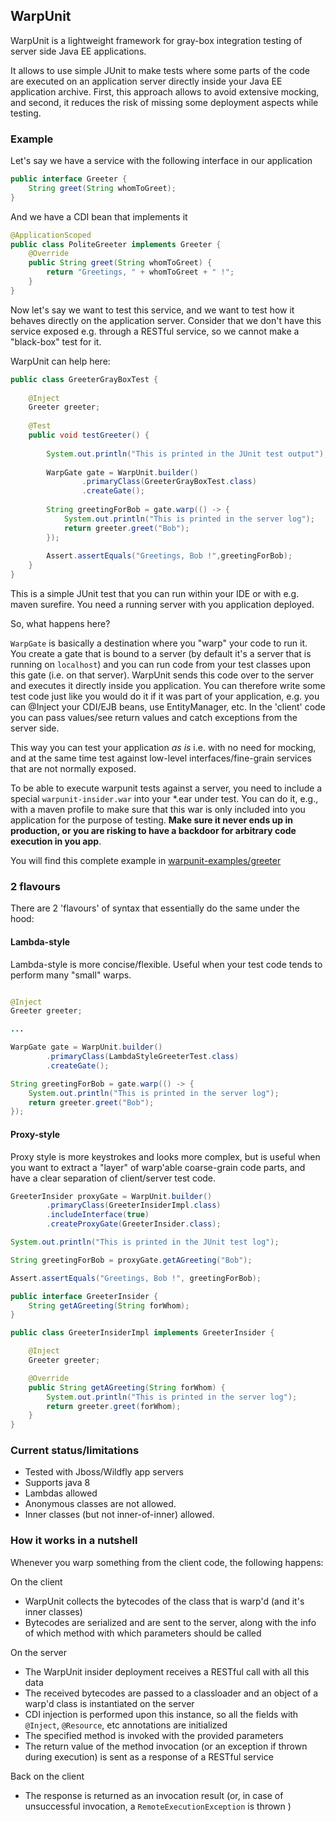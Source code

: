 WarpUnit
--------

WarpUnit is a lightweight framework for gray-box integration testing of server side Java EE applications. 

It allows to use simple JUnit to make tests where some parts of the code are executed on an application server directly inside your Java EE application archive. First, this approach allows to avoid extensive mocking, and second, it reduces the risk of missing some deployment aspects while testing.

### Example

Let's say we have a service with the following interface in our application   

``` java  
public interface Greeter {
    String greet(String whomToGreet);
}
```

And we have a CDI bean that implements it  

``` java 
@ApplicationScoped
public class PoliteGreeter implements Greeter {
    @Override
    public String greet(String whomToGreet) {
        return "Greetings, " + whomToGreet + " !";
    }
}
```
Now let's say we want to test this service, and we want to test how it behaves directly on the application server. 
Consider that we don't have this service exposed e.g. through a RESTful service, so we cannot make a "black-box" test for it. 

WarpUnit can help here:
   
``` java 
public class GreeterGrayBoxTest {
 
    @Inject
    Greeter greeter;
 
    @Test
    public void testGreeter() {
 
        System.out.println("This is printed in the JUnit test output");
 
        WarpGate gate = WarpUnit.builder()
                .primaryClass(GreeterGrayBoxTest.class)
                .createGate();
 
        String greetingForBob = gate.warp(() -> {
            System.out.println("This is printed in the server log");
            return greeter.greet("Bob");
        });
 
        Assert.assertEquals("Greetings, Bob !",greetingForBob);
    }
}
``` 

This is a simple JUnit test that you can run within your IDE or with e.g. maven surefire. You need a running server with you application deployed.

So, what happens here?

`WarpGate` is basically a destination where you "warp" your code to run it. You create a gate that is bound to a server (by default it's a server that is running on `localhost`) and you can run code from your test classes upon this gate (i.e. on that server). WarpUnit sends this code over to the server and executes it directly inside you application. You can therefore write some test code just like you would do it if it was part of your application, e.g. you can @Inject your CDI/EJB beans, use EntityManager, etc. In the 'client' code you can pass values/see return values and catch exceptions from the server side.

This way you can test your application *as is* i.e. with no need for mocking, and at the same time test against low-level interfaces/fine-grain services that are not normally exposed.

To be able to execute warpunit tests against a server, you need to include a special `warpunit-insider.war` into your \*.ear under test. You can do it, e.g., with a maven profile to make sure that this war is only included into you application for the purpose of testing. **Make sure it never ends up in production, or you are risking to have a backdoor for arbitrary code execution in you app**.  

You will find this complete example in [warpunit-examples/greeter](https://github.com/dcm4che/WarpUnit/tree/master/warpunit-examples/greeter)

### 2 flavours

There are 2 'flavours' of syntax that essentially do the same under the hood:  

#### Lambda-style 

Lambda-style is more concise/flexible. Useful when your test code tends to perform many "small" warps.  

``` java

@Inject
Greeter greeter;

...

WarpGate gate = WarpUnit.builder()
        .primaryClass(LambdaStyleGreeterTest.class)
        .createGate();

String greetingForBob = gate.warp(() -> {
    System.out.println("This is printed in the server log");
    return greeter.greet("Bob");
});
``` 


#### Proxy-style

Proxy style is more keystrokes and looks more complex, but is useful when you want to extract a "layer" of warp'able coarse-grain code parts, and have a clear separation of client/server test code.      

``` java
GreeterInsider proxyGate = WarpUnit.builder()
        .primaryClass(GreeterInsiderImpl.class)
        .includeInterface(true)
        .createProxyGate(GreeterInsider.class);

System.out.println("This is printed in the JUnit test log");

String greetingForBob = proxyGate.getAGreeting("Bob");

Assert.assertEquals("Greetings, Bob !", greetingForBob);
```

``` java
public interface GreeterInsider {
    String getAGreeting(String forWhom);
}
```

``` java
public class GreeterInsiderImpl implements GreeterInsider {

    @Inject
    Greeter greeter;

    @Override
    public String getAGreeting(String forWhom) {
        System.out.println("This is printed in the server log");
        return greeter.greet(forWhom);
    }
}
```

### Current status/limitations

- Tested with Jboss/Wildfly app servers
- Supports java 8
- Lambdas allowed
- Anonymous classes are not allowed. 
- Inner classes (but not inner-of-inner) allowed.
  
### How it works in a nutshell

Whenever you warp something from the client code, the following happens:
  
On the client  
  
- WarpUnit collects the bytecodes of the class that is warp'd (and it's inner classes)
- Bytecodes are serialized and are sent to the server, along with the info of which method with which parameters should be called

On the server

- The WarpUnit insider deployment receives a RESTful call with all this data 
- The received bytecodes are passed to a classloader and an object of a warp'd class is instantiated on the server 
- CDI injection is performed upon this instance, so all the fields with `@Inject`, `@Resource`, etc annotations are initialized
- The specified method is invoked with the provided parameters
- The return value of the method invocation (or an exception if thrown during execution) is sent as a response of a RESTful service

Back on the client

- The response is returned as an invocation result (or, in case of unsuccessful invocation, a `RemoteExecutionException` is thrown )
